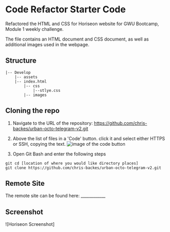 # Code Refactor Starter Code
Refactored the HTML and CSS for Horiseon website for GWU Bootcamp, Module 1 weekly challenge.

The file contains an HTML document and CSS document, as well as additional images used in the webpage.

## Structure

```shell
|-- Develop
    |-- assets
    |-- index.html
        |-- css
            |--stlye.css
        |-- images
```

## Cloning the repo

1. Navigate to the URL of the repository: https://github.com/chris-backes/urban-octo-telegram-v2.git

2. Above the list of files in a 'Code' button. click it and select either HTTPS or SSH, copying the text.
![image of the code button](https://docs.github.com/assets/images/help/repository/code-button.png
)
3. Open Git Bash and enter the following steps
```
git cd [location of where you would like directory places]
git clone https://github.com/chris-backes/urban-octo-telegram-v2.git
```

## Remote Site

The remote site can be found here: ____________

## Screenshot

![Horiseon Screenshot]

